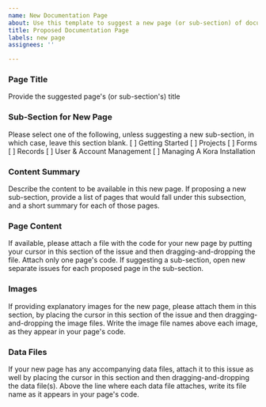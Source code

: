 ```yaml
---
name: New Documentation Page
about: Use this template to suggest a new page (or sub-section) of documentation
title: Proposed Documentation Page
labels: new page
assignees: ''

---
```


### Page Title
Provide the suggested page's (or sub-section's) title


### Sub-Section for New Page
Please select one of the following, unless suggesting a new sub-section, in which case, leave this section blank.
[ ] Getting Started
[ ] Projects
[ ] Forms
[ ] Records
[ ] User & Account Management
[ ] Managing A Kora Installation

### Content Summary
Describe the content to be available in this new page. If proposing a new sub-section, provide a list of pages that would fall under this subsection, and a short summary for each of those pages.


### Page Content
If available, please attach a file with the code for your new page by putting your cursor in this section of the issue and then dragging-and-dropping the file. Attach only one page's code. If suggesting a sub-section, open new separate issues for each proposed page in the sub-section.


### Images
If providing explanatory images for the new page, please attach them in this section, by placing the cursor in this section of the issue and then dragging-and-dropping the image files. Write the image file names above each image, as they appear in your page's code.


### Data Files
If your new page has any accompanying data files, attach it to this issue as well by placing the cursor in this section and then dragging-and-dropping the data file(s). Above the line where each data file attaches, write its file name as it appears in your page's code.
